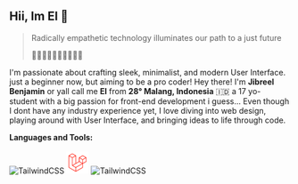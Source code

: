 ## Hii, Im El 👋

> Radically empathetic technology illuminates our path to a just future
> 
> ✊🏻✊🏼✊🏽✊🏾✊🏿

I'm passionate about crafting sleek, minimalist, and modern User Interface.
just a beginner now, but aiming to be a pro coder!
Hey there! I'm **Jibreel Benjamin** or yall call me **El** from **28° Malang, Indonesia** 🇮🇩
a 17 yo- student with a big passion for front-end development i guess... Even though I dont have any industry experience yet, I love diving into web design, playing around with User Interface, and bringing ideas to life through code.

**Languages and Tools:**
<br><br>
<img src="https://tailwindcss.com/_next/static/media/tailwindcss-mark.d52e9897.svg" alt="TailwindCSS" height="40"/> 
<img src="https://raw.githubusercontent.com/laravel/art/refs/heads/master/laravel-logo.svg" alt="TailwindCSS" height="40"/>
<img src="https://raw.githubusercontent.com/laravel/art/refs/heads/master/logo-type/4%20PNG/3%20RGB/1%20Full%20Color/laravel-logotype-rgb-red.png" alt="TailwindCSS" height="40"/>
